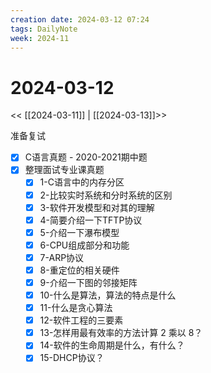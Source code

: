 ```yaml
---
creation date: 2024-03-12 07:24
tags: DailyNote
week: 2024-11
---
```


# 2024-03-12

<< [[2024-03-11]] | [[2024-03-13]]>>


准备复试
- [x] C语言真题 - 2020-2021期中题
- [x] 整理面试专业课真题
	- [x] 1-C语言中的内存分区
	- [x] 2-比较实时系统和分时系统的区别
	- [x] 3-软件开发模型和对其的理解
	- [x] 4-简要介绍一下TFTP协议
	- [x] 5-介绍一下瀑布模型
	- [x] 6-CPU组成部分和功能
	- [x] 7-ARP协议
	- [x] 8-重定位的相关硬件
	- [x] 9-介绍一下图的邻接矩阵
	- [x] 10-什么是算法，算法的特点是什么
	- [x] 11-什么是贪心算法
	- [x] 12-软件工程的三要素
	- [x] 13-怎样用最有效率的方法计算 2 乘以 8？
	- [x] 14-软件的生命周期是什么，有什么？
	- [x] 15-DHCP协议？